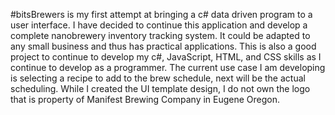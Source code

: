 #bitsBrewers is my first attempt at bringing a c# data driven program to a user interface. I have decided to continue this application and develop a complete nanobrewery inventory tracking system. It could be adapted to any small business and thus has practical applications. This is also a good project to continue to develop my c#, JavaScript, HTML, and CSS skills as I continue to develop as a programmer. The current use case I am developing is selecting a recipe to add to the brew schedule, next will be the actual scheduling. While I created the UI template design, I do not own the logo that is property of Manifest Brewing Company in Eugene Oregon.  
